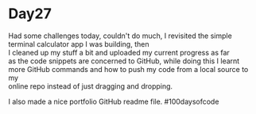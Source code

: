 # Day27
Had some challenges today, couldn't do much,
I revisited the simple terminal calculator app I was building, then  
I cleaned up my stuff a bit and uploaded my current progress as far  
as the code snippets are concerned to GitHub, while doing this I learnt  
more GitHub commands and how to push my code from a local source to my  
online repo instead of just dragging and dropping.

I also made a nice portfolio GitHub readme file.
#100daysofcode
